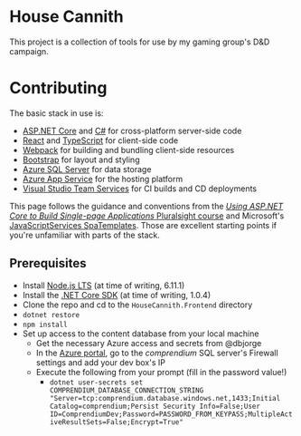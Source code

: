 # House Cannith

This project is a collection of tools for use by my gaming group's D&D campaign.

# Contributing

The basic stack in use is:
* [ASP.NET Core](https://get.asp.net/) and [C#](https://msdn.microsoft.com/en-us/library/67ef8sbd.aspx) for cross-platform server-side code
* [React](https://facebook.github.io/react/) and [TypeScript](http://www.typescriptlang.org/) for client-side code
* [Webpack](https://webpack.github.io/) for building and bundling client-side resources
* [Bootstrap](http://getbootstrap.com/) for layout and styling
* [Azure SQL Server](https://azure.microsoft.com/en-us/services/sql-database/) for data storage
* [Azure App Service](https://azure.microsoft.com/en-us/services/app-service/) for the hosting platform
* [Visual Studio Team Services](https://www.visualstudio.com/team-services/) for CI builds and CD deployments

This page follows the guidance and conventions from the [*Using ASP.NET Core to Build Single-page Applications* Pluralsight course](https://pluralsight.com/courses/aspnet-core-build-single-page-applications) and Microsoft's [JavaScriptServices SpaTemplates](https://blogs.msdn.microsoft.com/webdev/2017/02/14/building-single-page-applications-on-asp-net-core-with-javascriptservices/). Those are excellent starting points if you're unfamiliar with parts of the stack.

## Prerequisites

* Install [Node.js LTS](https://nodejs.org) (at time of writing, 6.11.1)
* Install the [.NET Core SDK](https://www.microsoft.com/net/download/core) (at time of writing, 1.0.4)
* Clone the repo and cd to the ```HouseCannith.Frontend``` directory
* ```dotnet restore```
* ```npm install```
* Set up access to the content database from your local machine
  * Get the necessary Azure access and secrets from @dbjorge
  * In the [Azure portal](https://portal.azure.com), go to the *comprendium* SQL server's Firewall settings and add your dev box's IP
  * Execute the following from your prompt (fill in the password value!)
    * ```dotnet user-secrets set COMPRENDIUM_DATABASE_CONNECTION_STRING "Server=tcp:comprendium.database.windows.net,1433;Initial Catalog=comprendium;Persist Security Info=False;User ID=ComprendiumDev;Password=PASSWORD_FROM_KEYPASS;MultipleActiveResultSets=False;Encrypt=True"```